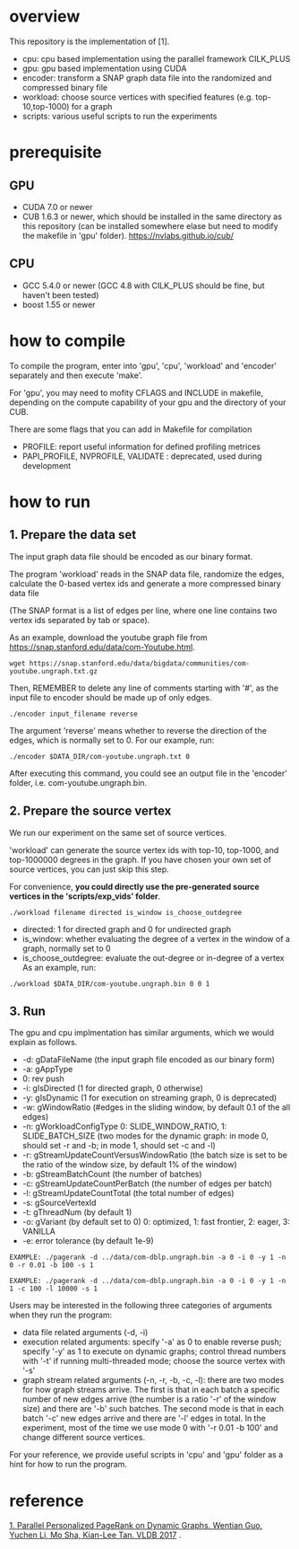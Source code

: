 # overview #
This repository is the implementation of [1]. 

* cpu: cpu based implementation using the parallel framework CILK_PLUS
* gpu: gpu based implementation using CUDA
* encoder: transform a SNAP graph data file into the randomized and compressed binary file
* workload: choose source vertices with specified features (e.g. top-10,top-1000) for a graph
* scripts: various useful scripts to run the experiments


# prerequisite #
## GPU ##
* CUDA 7.0 or newer
* CUB 1.6.3 or newer, which should be installed in the same directory as this repository (can be installed somewhere elase but need to modify the makefile in 'gpu' folder). 
https://nvlabs.github.io/cub/

## CPU ##
* GCC 5.4.0 or newer (GCC 4.8 with CILK_PLUS should be fine, but haven't been tested)
* boost 1.55 or newer

# how to compile #
To compile the program, enter into 'gpu', 'cpu', 'workload' and 'encoder' separately and then execute 'make'. 

For 'gpu', you may need to mofity CFLAGS and INCLUDE in makefile, depending on the compute capability of your gpu and the directory of your CUB.

There are some flags that you can add in Makefile for compilation

* PROFILE: report useful information for defined profiling metrices
* PAPI_PROFILE, NVPROFILE, VALIDATE : deprecated, used during development

# how to run #
## 1. Prepare the data set ##
The input graph data file should be encoded as our binary format. 

The program 'workload' reads in the SNAP data file, randomize the edges, calculate the 0-based vertex ids and generate a more compressed binary data file 

(The SNAP format is a list of edges per line, where one line contains two vertex ids separated by tab or space).

As an example, download the youtube graph file from https://snap.stanford.edu/data/com-Youtube.html.
```
wget https://snap.stanford.edu/data/bigdata/communities/com-youtube.ungraph.txt.gz 
``` 
Then, REMEMBER to delete any line of comments starting with '#', 
as the input file to encoder should be made up of only edges.
```
./encoder input_filename reverse
```
The argument 'reverse' means whether to reverse the direction of the edges, which is normally set to 0.
For our example, run:
```
./encoder $DATA_DIR/com-youtube.ungraph.txt 0
```
After executing this command, you could see an output file in the 'encoder' folder, i.e. com-youtube.ungraph.bin.


## 2. Prepare the source vertex ##
We run our experiment on the same set of source vertices. 

'workload' can generate the source vertex ids with top-10, top-1000, and top-1000000 degrees in the graph.
If you have chosen your own set of source vertices, you can just skip this step. 

For convenience, **you could directly use the pre-generated source vertices in the 'scripts/exp_vids' folder**.
```
./workload filename directed is_window is_choose_outdegree
```

* directed: 1 for directed graph and 0 for undirected graph
* is_window: whether evaluating the degree of a vertex in the window of a graph, normally set to 0
* is_choose_outdegree: evaluate the out-degree or in-degree of a vertex
As an example, run:
```
./workload $DATA_DIR/com-youtube.ungraph.bin 0 0 1
```

## 3. Run ##
The gpu and cpu implmentation has similar arguments, which we would explain as follows.

* -d: gDataFileName (the input graph file encoded as our binary form)
* -a: gAppType
* 0: rev push
* -i: gIsDirected (1 for directed graph, 0 otherwise)
* -y: gIsDynamic (1 for execution on streaming graph, 0 is deprecated)
* -w: gWindowRatio (#edges in the sliding window, by default 0.1 of the all edges)
* -n: gWorkloadConfigType 0: SLIDE_WINDOW_RATIO, 1: SLIDE_BATCH_SIZE (two modes for the dynamic graph: in mode 0, should set -r and -b; in mode 1, should set -c and -l)
* -r: gStreamUpdateCountVersusWindowRatio (the batch size is set to be the ratio of the window size, by default 1% of the window) 
* -b: gStreamBatchCount (the number of batches)
* -c: gStreamUpdateCountPerBatch (the number of edges per batch)
* -l: gStreamUpdateCountTotal (the total number of edges)
* -s: gSourceVertexId
* -t: gThreadNum (by default 1)
* -o: gVariant (by default set to 0) 0: optimized, 1: fast frontier, 2: eager, 3: VANILLA
* -e: error tolerance (by default 1e-9)
```
EXAMPLE: ./pagerank -d ../data/com-dblp.ungraph.bin -a 0 -i 0 -y 1 -n 0 -r 0.01 -b 100 -s 1
```
```
EXAMPLE: ./pagerank -d ../data/com-dblp.ungraph.bin -a 0 -i 0 -y 1 -n 1 -c 100 -l 10000 -s 1
```
Users may be interested in the following three categories of arguments when they run the program:
* data file related arguments (-d, -i)
* execution related arguments: specify '-a' as 0 to enable reverse push; specify '-y' as 1 to execute on dynamic graphs; control thread numbers with '-t' if running multi-threaded mode; choose the source vertex with '-s'
* graph stream related arguments (-n, -r, -b, -c, -l): there are two modes for how graph streams arrive. The first is that in each batch a specific number of new edges arrive (the number is a ratio '-r' of the window size) and there are '-b' such batches. The second mode is that in each batch '-c' new edges arrive and there are '-l' edges in total. In the experiment, most of the time we use mode 0 with '-r 0.01 -b 100' and change different source vertices. 

For your reference, we provide useful scripts in 'cpu' and 'gpu' folder as a hint for how to run the program. 

# reference #
[1. Parallel Personalized PageRank on Dynamic Graphs. Wentian Guo, Yuchen Li, Mo Sha, Kian-Lee Tan. VLDB 2017](http://www.vldb.org/pvldb/vol11/p93-guo.pdf) .
